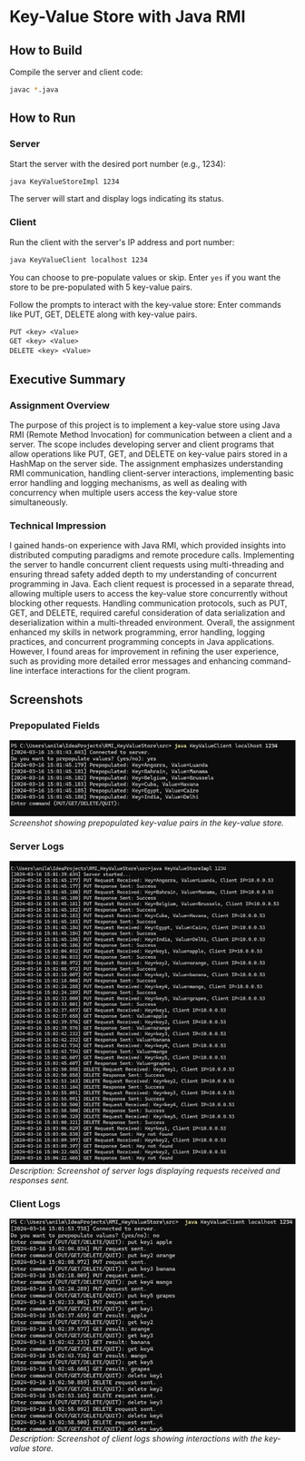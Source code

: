 # Key-Value Store with Java RMI

## How to Build
Compile the server and client code:
   ```bash
   javac *.java
   ```

## How to Run

### Server
Start the server with the desired port number (e.g., 1234):

``` bash
java KeyValueStoreImpl 1234
```
The server will start and display logs indicating its status.

### Client
Run the client with the server's IP address and port number:
```bash
java KeyValueClient localhost 1234
```
You can choose to pre-populate values or skip.
Enter ```yes``` if you want the store to be pre-populated with 5 key-value pairs.

Follow the prompts to interact with the key-value store:
Enter commands like PUT, GET, DELETE along with key-value pairs.

```dtd
PUT <key> <Value>
GET <key> <Value>
DELETE <key> <Value>
```

## Executive Summary
### Assignment Overview
The purpose of this project is to implement a key-value store using Java RMI (Remote Method Invocation) for communication between a client and a server. The scope includes developing server and client programs that allow operations like PUT, GET, and DELETE on key-value pairs stored in a HashMap on the server side. The assignment emphasizes understanding RMI communication, handling client-server interactions, implementing basic error handling and logging mechanisms, as well as dealing with concurrency when multiple users access the key-value store simultaneously.

### Technical Impression
I gained hands-on experience with Java RMI, which provided insights into distributed computing paradigms and remote procedure calls. Implementing the server to handle concurrent client requests using multi-threading and ensuring thread safety added depth to my understanding of concurrent programming in Java. Each client request is processed in a separate thread, allowing multiple users to access the key-value store concurrently without blocking other requests. Handling communication protocols, such as PUT, GET, and DELETE, required careful consideration of data serialization and deserialization within a multi-threaded environment. Overall, the assignment enhanced my skills in network programming, error handling, logging practices, and concurrent programming concepts in Java applications. However, I found areas for improvement in refining the user experience, such as providing more detailed error messages and enhancing command-line interface interactions for the client program.

## Screenshots

### Prepopulated Fields
![Prepopulated Fields](screenshots/pre_populate_logs.png)
*Screenshot showing prepopulated key-value pairs in the key-value store.*

### Server Logs
![Server Logs](screenshots/server_logs.png)
*Description: Screenshot of server logs displaying requests received and responses sent.*

### Client Logs
![Client Logs](screenshots/client_logs.png)
*Description: Screenshot of client logs showing interactions with the key-value store.*




